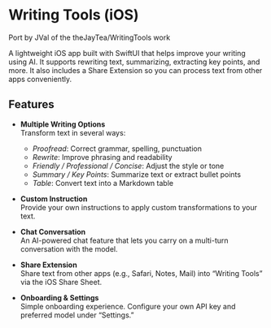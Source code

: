# Writing Tools (iOS)
Port by JVal of the theJayTea/WritingTools work

A lightweight iOS app built with SwiftUI that helps improve your writing using AI. It supports rewriting text, summarizing, extracting key points, and more. It also includes a Share Extension so you can process text from other apps conveniently.

## Features

- **Multiple Writing Options**  
  Transform text in several ways:
  - *Proofread*: Correct grammar, spelling, punctuation  
  - *Rewrite*: Improve phrasing and readability  
  - *Friendly / Professional / Concise*: Adjust the style or tone  
  - *Summary / Key Points*: Summarize text or extract bullet points  
  - *Table*: Convert text into a Markdown table  

- **Custom Instruction**  
  Provide your own instructions to apply custom transformations to your text.

- **Chat Conversation**  
  An AI-powered chat feature that lets you carry on a multi-turn conversation with the model.

- **Share Extension**  
  Share text from other apps (e.g., Safari, Notes, Mail) into “Writing Tools” via the iOS Share Sheet.

- **Onboarding & Settings**  
  Simple onboarding experience. Configure your own API key and preferred model under “Settings.”
